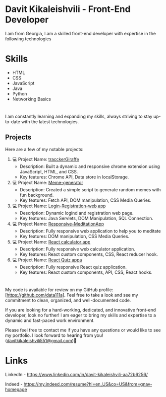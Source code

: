 #  Davit Kikaleishvili - Front-End Developer

I am from Georgia, I am a skilled front-end developer with expertise in the following technologies


# Skills

-    HTML
-    CSS
-   JavaScript
-    Java
-    Python
-    Networking Basics

#
I am constantly learning and expanding my skills, always striving to stay up-to-date with the latest technologies.

## Projects
Here are a few of my notable projects:

1.  💻 Project Name: [tracckerGiraffe](https://github.com/data111a/tracckerGiraffe)
    -   Description: Built a dynamic and responsive chrome extension using JavaScript, HTML, and CSS.
    -   Key features: Chrome API, Data store in localStorage.
2.  💻 Project Name: [Meme-generator](https://github.com/data111a/Meme-generator)
    -   Description: Created a simple script to generate random memes with fun background. 
    -   Key features: Fetch API, DOM manipulation, CSS Media Queries.
3.  💻 Project Name: [Login-Registration-web app](https://github.com/data111a/Java-JavaScript-login-form)
    -   Description: Dynamic logind and registration web page.
    -   Key features: Java Servlets, DOM Manipulation, SQL Connection. 
4.  💻 Project Name:  [Responsive-MeditationApp](https://github.com/data111a/Responsive-MeditationApp)
    -   Description: Fully responsive web application to help you to meditate
    -   Key features: DOM manipulation, CSS Media Queries. 
5.  💻 Project Name:  [React calculator app](https://data111a.github.io/React-calculator/)
    -   Description: Fully responsive web calculator application.
    -   Key features: React custom components, CSS, React reducer hook. 
6.  💻 Project Name:  [React Quiz appa](https://data111a.github.io/React-Quiz-App/)
    -   Description: Fully responsive React quiz application.
    -   Key features: React custom components, API, CSS, React hooks. 
#
My code is available for review on my GitHub profile: [https://github.com/data111a]. Feel free to take a look and see my commitment to clean, organized, and well-documented code.

If you are looking for a hard-working, dedicated, and innovative front-end developer, look no further! I am eager to bring my skills and expertise to a dynamic and fast-paced work environment.

Please feel free to contact me if you have any questions or would like to see my portfolio. I look forward to hearing from you! (davitkikaleishvili551@gmail.com)💬

# Links
LinkedIn - https://www.linkedin.com/in/davit-kikaleishvili-aa72b6256/

Indeed - https://my.indeed.com/resume?hl=en_US&co=US&from=gnav-homepage


